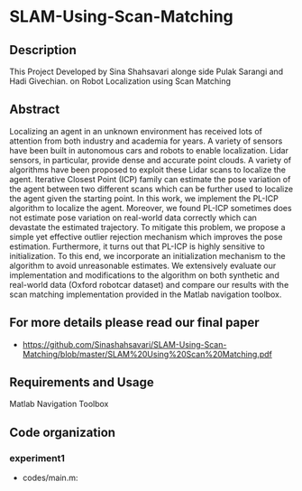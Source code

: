 # SLAM-Using-Scan-Matching

## Description 
 This Project Developed by Sina Shahsavari alonge side Pulak Sarangi and Hadi Givechian. on Robot Localization using Scan Matching



## Abstract 
Localizing an agent in an unknown environment has received lots of attention from both industry and academia for years. A variety of sensors have been built in autonomous cars and robots to enable localization. Lidar sensors, in particular, provide dense and accurate point clouds. A variety of algorithms have been proposed to exploit these Lidar scans to localize the agent. Iterative Closest Point (ICP) family can estimate the pose variation of the agent between two different scans which can be further used to localize the agent given the starting point. In this work, we implement the PL-ICP algorithm to localize the agent. Moreover, we found PL-ICP sometimes does not estimate pose variation on real-world data correctly which can devastate the estimated trajectory. To mitigate this problem, we propose a simple yet effective outlier rejection mechanism which improves the pose estimation. Furthermore, it turns out that PL-ICP is highly sensitive to initialization. To this end, we incorporate an initialization mechanism to the algorithm to avoid unreasonable estimates. We extensively evaluate our implementation and modifications to the algorithm on both synthetic and real-world data (Oxford robotcar dataset) and compare our results with the scan matching implementation provided in the Matlab navigation toolbox.



## For more details please read our final paper 
- https://github.com/Sinashahsavari/SLAM-Using-Scan-Matching/blob/master/SLAM%20Using%20Scan%20Matching.pdf

## Requirements and Usage
Matlab Navigation Toolbox




## Code organization 

### experiment1

 - codes/main.m: 
 
